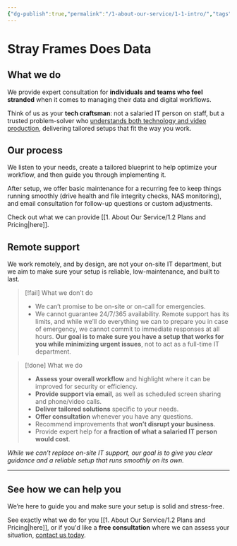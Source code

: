 ```yaml
---
{"dg-publish":true,"permalink":"/1-about-our-service/1-1-intro/","tags":["gardenEntry"]}
---
```


# Stray Frames Does Data

## What we do

We provide expert consultation for **individuals and teams who feel stranded** when it comes to managing their data and digital workflows.

Think of us as your **tech craftsman**: not a salaried IT person on staff, but a trusted problem-solver who [understands both technology and video production](www.strayframes.com/dmcs), delivering tailored setups that fit the way you work.

## Our process

We listen to your needs, create a tailored blueprint to help optimize your workflow, and then guide you through implementing it.

After setup, we offer basic maintenance for a recurring fee to keep things running smoothly (drive health and file integrity checks, NAS monitoring), and email consultation for follow-up questions or custom adjustments.

Check out what we can provide [[1. About Our Service/1.2 Plans and Pricing\|here]].

## Remote support

We work remotely, and by design, are not your on-site IT department, but we aim to make sure your setup is reliable, low-maintenance, and built to last.

> [!fail] What we don’t do
> - We can’t promise to be on-site or on-call for emergencies.
> - We cannot guarantee 24/7/365 availability. Remote support has its limits, and while we’ll do everything we can to prepare you in case of emergency, we cannot commit to immediate responses at all hours. **Our goal is to make sure you have a setup that works for you while minimizing urgent issues**, not to act as a full-time IT department.

> [!done] What we do
> - **Assess your overall workflow** and highlight where it can be improved for security or efficiency.
> - **Provide support via email**, as well as scheduled screen sharing and phone/video calls.
> - **Deliver tailored solutions** specific to your needs.
> - **Offer consultation** whenever you have any questions.
> - Recommend improvements that **won’t disrupt your business**.
> - Provide expert help for **a fraction of what a salaried IT person would cost**.

*While we can’t replace on-site IT support, our goal is to give you clear guidance and a reliable setup that runs smoothly on its own.*

---
## See how we can help you

We’re here to guide you and make sure your setup is solid and stress-free.

See exactly what we do for you [[1. About Our Service/1.2 Plans and Pricing\|here]], or if you'd like a **free consultation** where we can assess your situation, [contact us today](mailto:contact@strayframes.com).
